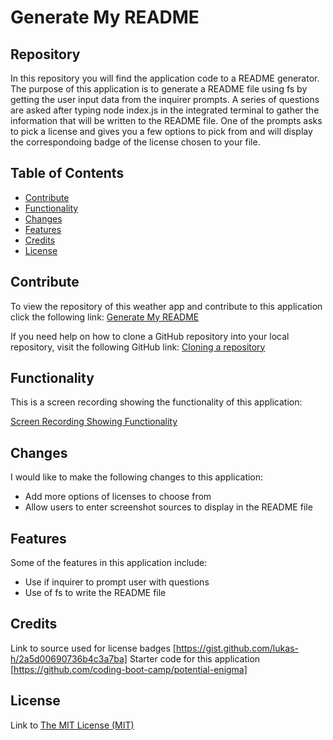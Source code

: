 # Generate My README

## Repository

In this repository you will find the application code to a README generator. The purpose of this application is to generate a README file using fs by getting the user input data from the inquirer prompts. A series of questions are asked after typing node index.js in the integrated terminal to gather the information that will be written to the README file. One of the prompts asks to pick a license and gives you a few options to pick from and will display the correspondoing badge of the license chosen to your file. 

## Table of Contents

- [Contribute](#contribute)
- [Functionality](#functionality)
- [Changes](#changes)
- [Features](#features)
- [Credits](#credits)
- [License](#license)

## Contribute

To view the repository of this weather app and contribute to this application click the following link:  [Generate My README](https://github.com/lmansilla92/generate-my-readme)

If you need help on how to clone a GitHub repository into your local repository, visit the following GitHub link: [Cloning a repository](https://docs.github.com/en/repositories/creating-and-managing-repositories/cloning-a-repository) 

## Functionality

This is a screen recording showing the functionality of this application:

[Screen Recording Showing Functionality](https://drive.google.com/file/d/1jLrON8vBuM7zxDnTdPmaf7LImjL4If8s/view)

## Changes

I would like to make the following changes to this application:

- Add more options of licenses to choose from
- Allow users to enter screenshot sources to display in the README file

## Features

Some of the features in this application include:

- Use if inquirer to prompt user with questions
- Use of fs to write the README file

## Credits

Link to source used for license badges [https://gist.github.com/lukas-h/2a5d00690736b4c3a7ba]
Starter code for this application [https://github.com/coding-boot-camp/potential-enigma]

## License

Link to [The MIT License (MIT)](https://github.com/lmansilla92/coding-quiz-challenge/blob/main/LICENSE)


